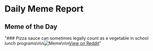 # Daily Meme Report

## Meme of the Day
"### Pizza sauce can sometimes legally count as a vegetable in school lunch programs\n\n![Meme](https://i.redd.it/ns1uq23m1y8f1.png)\n\n[View on Reddit](https://redd.it/1ljnqak)"
